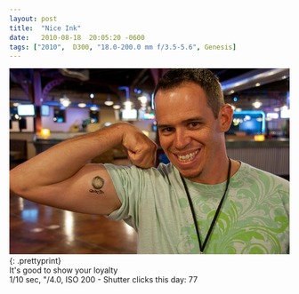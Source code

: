```yaml
---
layout: post
title:  "Nice Ink"
date:   2010-08-18  20:05:20 -0600
tags: ["2010",  D300, "18.0-200.0 mm f/3.5-5.6", Genesis]
---
```

![:title](/images/2010/2010_0818_DSC_0606.jpg)
{: .prettyprint}  
It's good to show your loyalty  
1/10 sec, "/4.0, ISO 200 - Shutter clicks this day: 77